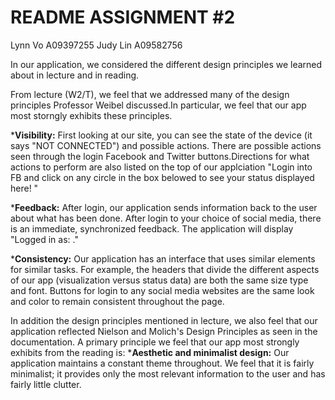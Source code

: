 README ASSIGNMENT #2
====================
Lynn Vo A09397255
Judy Lin A09582756

In our application, we considered the different design principles we learned about in lecture and in reading. 


From lecture (W2/T), we feel that we addressed many of the design principles Professor Weibel discussed.In particular, we feel that our app most storngly exhibits these principles. 

***Visibility:** First looking at our site, you can see the state of the device (it says "NOT CONNECTED") and possible actions. There are possible actions seen through the login Facebook and Twitter buttons.Directions for what actions to perform are also listed on the top of our applciation "Login into FB and click on any circle in the box belowed to see your status displayed here! "

***Feedback:** After login, our application sends information back to the user about what has been done. After login to your choice of social media, there is an immediate, synchronized feedback. The application will display "Logged in as: <Your Name>."

***Consistency:** Our application has an interface that uses similar elements for similar tasks. For example, the headers that divide the different aspects of our app (visualization versus status data) are both the same size type and font. Buttons for login to any social media websites are the same look and color to remain consistent throughout the page. 


In addition the design principles mentioned in lecture, we also feel that our application reflected Nielson and Molich's Design Principles as seen in the documentation.
A primary principle we feel that our app most strongly exhibits from the reading is:
***Aesthetic and minimalist design:** Our application maintains a constant theme throughout. We feel that it is fairly minimalist; it provides only the most relevant information to the user and has fairly little clutter. 


